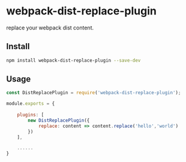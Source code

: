 # webpack-dist-replace-plugin
replace your webpack dist content.

## Install
```bash
npm install webpack-dist-replace-plugin --save-dev
```

## Usage
```js
const DistReplacePlugin = require('webpack-dist-replace-plugin');

module.exports = {
    
    plugins: [
        new DistReplacePlugin({
            replace: content => content.replace('hello','world')
        })
    ],

    ......
}

```